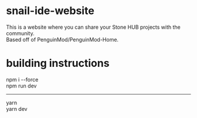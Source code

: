 # snail-ide-website
This is a website where you can share your Stone HUB projects with the community.<br />
Based off of PenguinMod/PenguinMod-Home.<br />

# building instructions
npm i --force<br />
npm run dev
<hr>
yarn<br />
yarn dev
